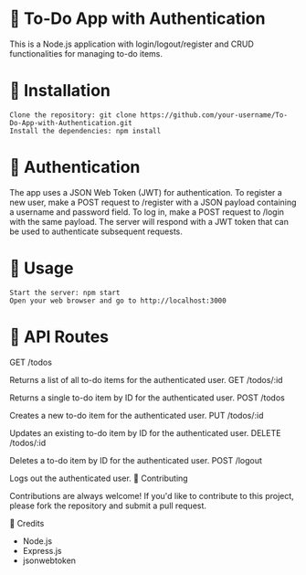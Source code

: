 # 📝 To-Do App with Authentication

This is a Node.js application with login/logout/register and CRUD functionalities for managing to-do items.
# 🚀 Installation

    Clone the repository: git clone https://github.com/your-username/To-Do-App-with-Authentication.git
    Install the dependencies: npm install

# 🔑 Authentication

The app uses a JSON Web Token (JWT) for authentication. To register a new user, make a POST request to /register with a JSON payload containing a username and password field. To log in, make a POST request to /login with the same payload. The server will respond with a JWT token that can be used to authenticate subsequent requests.
# 🎯 Usage

    Start the server: npm start
    Open your web browser and go to http://localhost:3000

# 📝 API Routes
GET /todos

Returns a list of all to-do items for the authenticated user.
GET /todos/:id

Returns a single to-do item by ID for the authenticated user.
POST /todos

Creates a new to-do item for the authenticated user.
PUT /todos/:id

Updates an existing to-do item by ID for the authenticated user.
DELETE /todos/:id

Deletes a to-do item by ID for the authenticated user.
POST /logout

Logs out the authenticated user.
🤝 Contributing

Contributions are always welcome! If you'd like to contribute to this project, please fork the repository and submit a pull request.

🙏 Credits

   - Node.js
   - Express.js
   - jsonwebtoken
